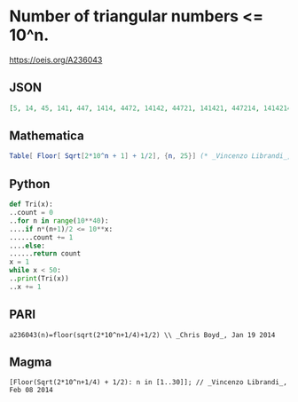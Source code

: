 # Number of triangular numbers <\= 10^n\.
https://oeis.org/A236043
## JSON
```JSON
[5, 14, 45, 141, 447, 1414, 4472, 14142, 44721, 141421, 447214, 1414214, 4472136, 14142136, 44721360, 141421356, 447213595, 1414213562, 4472135955, 14142135624, 44721359550, 141421356237, 447213595500, 1414213562373, 4472135955000, 14142135623731]
```
## Mathematica
```Mathematica
Table[ Floor[ Sqrt[2*10^n + 1] + 1/2], {n, 25}] (* _Vincenzo Librandi_, Feb 08 2014; modified by _Robert G. Wilson v_, Jan 11 2015 *)
```
## Python
```Python
def Tri(x):
..count = 0
..for n in range(10**40):
....if n*(n+1)/2 <= 10**x:
......count += 1
....else:
......return count
x = 1
while x < 50:
..print(Tri(x))
..x += 1
```
## PARI
```PARI
a236043(n)=floor(sqrt(2*10^n+1/4)+1/2) \\ _Chris Boyd_, Jan 19 2014
```
## Magma
```Magma
[Floor(Sqrt(2*10^n+1/4) + 1/2): n in [1..30]]; // _Vincenzo Librandi_, Feb 08 2014
```
